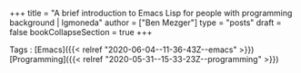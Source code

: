 +++
title = "A brief introduction to Emacs Lisp for people with programming background | lgmoneda"
author = ["Ben Mezger"]
type = "posts"
draft = false
bookCollapseSection = true
+++

Tags
: [Emacs]({{< relref "2020-06-04--11-36-43Z--emacs" >}}) [Programming]({{< relref "2020-05-31--15-33-23Z--programming" >}})
